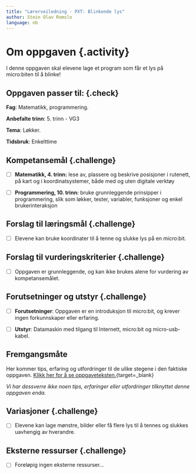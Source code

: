 ```yaml
---
title: "Lærerveiledning - PXT: Blinkende lys"
author: Stein Olav Romslo
language: nb
---
```



# Om oppgaven {.activity}

I denne oppgaven skal elevene lage et program som får et lys på micro:biten til
å blinke!

## Oppgaven passer til: {.check}

__Fag__: Matematikk, programmering.

__Anbefalte trinn__: 5. trinn - VG3

__Tema__: Løkker.

__Tidsbruk__: Enkelttime

## Kompetansemål {.challenge}

- [ ] __Matematikk, 4. trinn:__ lese av, plassere og beskrive posisjoner i
  rutenett, på kart og i koordinatsystemer, både med og uten digitale verktøy

- [ ] __Programmering, 10. trinn:__ bruke grunnleggende prinsipper i
  programmering, slik som løkker, tester, variabler, funksjoner og enkel
  brukerinteraksjon

## Forslag til læringsmål {.challenge}

- [ ] Elevene kan bruke koordinater til å tenne og slukke lys på en micro:bit.

## Forslag til vurderingskriterier {.challenge}

- [ ] Oppgaven er grunnleggende, og kan ikke brukes alene for vurdering av
  kompetansemålet.

## Forutsetninger og utstyr {.challenge}

- [ ] __Forutsetninger__: Oppgaven er en introduksjon til micro:bit, og krever
  ingen forkunnskaper eller erfaring.

- [ ] __Utstyr__: Datamaskin med tilgang til Internett, micro:bit og
  micro-usb-kabel.

## Fremgangsmåte

Her kommer tips, erfaring og utfordringer til de ulike stegene i den faktiske
oppgaven. [Klikk her for å se
oppgaveteksten.](../pxt_blinkende_lys/blinkende_lys.html){target=_blank}

_Vi har dessverre ikke noen tips, erfaringer eller utfordringer tilknyttet denne
oppgaven enda._

## Variasjoner {.challenge}

- [ ] Elevene kan lage mønstre, bilder eller få flere lys til å tennes og
  slukkes uavhengig av hverandre.

## Eksterne ressurser {.challenge}

- [ ] Foreløpig ingen eksterne ressurser...
